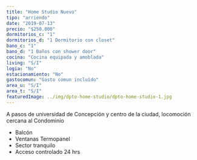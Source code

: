 ```yaml
---
title: "Home Studio Nuevo"
tipo: "arriendo"
date: "2019-07-13"
precio: "$250.000"
dormitorios_c: "1"
dormitorios_d: "1 Dormitorio con closet"
bano_c: "1"
bano_d: "1 Baños con shower door"
cocina: "Cocina equipada y amoblada"
living: "S/I"
logia: "No"
estacionamiento: "No"
gastocomun: "Gasto comun incluído"
area_u: "S/I"
area_t: "S/I"
featuredImage: ../img/dpto-home-studio/dpto-home-studio-1.jpg
---
```


A pasos de universidad de Concepción y centro de la ciudad, locomoción cercana al Condominio

* Balcón 
* Ventanas Termopanel
* Sector tranquilo
* Acceso controlado 24 hrs


